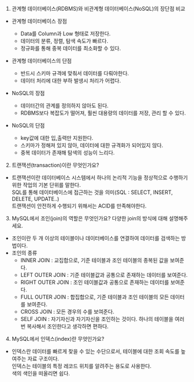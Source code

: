 1. 관계형 데이터베이스(RDBMS)와 비관계형 데이터베이스(NoSQL)의 장단점 비교

- 관계형 데이터베이스 장점
  - Data를 Column과 Low 형태로 저장한다.
  - 데이터의 분류, 정렬, 탐색 속도가 빠르다.
  - 정규화를 통해 중복 데이터를 최소화할 수 있다.
- 관계형 데이터베이스의 단점
  - 반드시 스키마 규격에 맞춰서 데이터를 다뤄야한다.
  - 데이터 처리에 대한 부하 발생시 처리가 어렵다.
 
- NoSQL의 장점
  - 데이터간의 관계를 정의하지 않아도 된다.
  - RDBMS보다 복잡도가 떨어져, 훨씬 대용량의 데이터를 저장, 관리 할 수 있다.
- NoSQL의 단점
  - key값에 대한 입,출력만 지원한다.
  - 스키마가 정해져 있지 않아, 데이터에 대한 규격화가 되어있지 않다.
  - 중복 데이터가 존재해 탐색의 성능이 느리다.

2. 트랜잭션(transaction)이란 무엇인가요?

- 트랜잭션이란 데이터베이스 시스템에서 하나의 논리적 기능을 정상적으로 수행하기 위한 작업의 기본 단위를 말한다. </br>SQL를 통해 데이터베이스에 접근하는 것을 의미(SQL : SELECT, INSERT, DELETE, UPDATE..) </br>트랜잭션이 안전하게 수행되기 위해서는 ACID를 만족해야한다.

3. MySQL에서 조인(join)의 역할은 무엇인가요? 다양한 join의 방식에 대해 설명해주세요.

- 조인이란 두 개 이상의 테이블이나 데이터베이스를 연결하여 데이터를 검색하는 방법이다.
- 조인의 종류
  - INNER JOIN : 교집합으로, 기준 테이블과 조인 테이블의 종복된 값을 보여준다.
  - LEFT OUTER JOIN : 기준 테이블값과 공통으로 존재하는 데이터를 보여준다.
  - RIGHT OUTER JOIN : 조인 테이블값과 공통으로 존재하는 데이터를 보여준다.
  - FULL OUTER JOIN : 합집합으로, 기준 테이블과 조인 테이블의 모든 데이터를 보여준다.
  - CROSS JOIN : 모든 경우의 수를 보여준다.
  - SELF JOIN : 자기자신과 자기자신을 조인하는 것이다. 하나의 테이블을 여러번 복사해서 조인한다고 생각하면 편하다.

4. MySQL에서 인덱스(index)란 무엇인가요?

- 인덱스란 데이터를 빠르게 찾을 수 있는 수단으로서, 테이블에 대한 조회 속도를 높여주는 자료 구조이다. </br> 인덱스는 테이블의 특정 레코드 위치를 알려주는 용도로 사용한다. </br>색의 색인을 떠올리면 쉽다.
